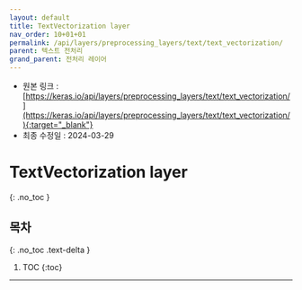 ```yaml
---
layout: default
title: TextVectorization layer
nav_order: 10+01+01
permalink: /api/layers/preprocessing_layers/text/text_vectorization/
parent: 텍스트 전처리
grand_parent: 전처리 레이어
---
```


* 원본 링크 : [https://keras.io/api/layers/preprocessing_layers/text/text_vectorization/](https://keras.io/api/layers/preprocessing_layers/text/text_vectorization/){:target="_blank"}
* 최종 수정일 : 2024-03-29

# TextVectorization layer
{: .no_toc }

## 목차
{: .no_toc .text-delta }

1. TOC
{:toc}

---
